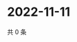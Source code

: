 # 2022-11-11

共 0 条

<!-- BEGIN WEIBO -->
<!-- 最后更新时间 Fri Nov 11 2022 20:10:29 GMT+0800 (China Standard Time) -->

<!-- END WEIBO -->
